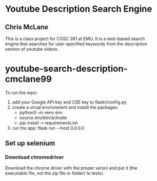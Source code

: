 # Youtube Description Search Engine
## Chris McLane
This is a class project for COSC 381 at EMU. It is a web-based search engine that searches for user-specified keywords from the description section of youtube videos.

# youtube-search-description-cmclane99
To run the repo:
1. add your Google API key and CSE key to flaskr/config.py
2. create a virual environment and install the packages:
    - python3 -m venv env
    - source env/bin/activate
    - pip install -r requirements.txt
3. run the app: flask run --host 0.0.0.0

## Set up selenium

### Download chromedriver
Download the chrome driver with the proper verion and put it (the executable file, not the zip file or folder) to tests/.